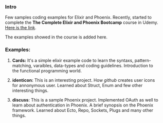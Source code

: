 ### Intro

Few samples coding examples for Elixir and Phoenix. Recently, started to complete the **The Complete Elixir and Phoenix Bootcamp** course in Udemy. [Here is the link](https://www.udemy.com/course/the-complete-elixir-and-phoenix-bootcamp-and-tutorial/). 

The examples showed in the course is added here. 

### Examples:

1. **Cards:** It's a simple elixir example code to learn the syntaxs, pattern-matching, varaibles, data-types and coding guidelines. Introduction to the functional programming world.

2. **identicon:** This is an interesting project. How _github_ creates user icons for annonymous user. Learned about Struct, Enum and few other interesting things. 

3. **discuss**: This is a sample Phoenix project. Implemented OAuth as well to learn about authentication in Phoenix. A brief synopsis on the Phoenix framework. Learned about Ecto, Repo, Sockets, Plugs and many other things. 
